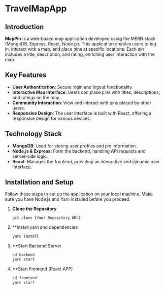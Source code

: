 # TravelMapApp

## Introduction
**MapPin** is a web-based map application developed using the MERN stack (MongoDB, Express, React, Node.js). This application enables users to log in, interact with a map, and place pins at specific locations. Each pin includes a title, description, and rating, enriching user interaction with the map.

## Key Features
- **User Authentication**: Secure login and logout functionality.
- **Interactive Map Interface**: Users can place pins with titles, descriptions, and ratings on the map.
- **Community Interaction**: View and interact with pins placed by other users.
- **Responsive Design**: The user interface is built with React, offering a responsive design for various devices.

## Technology Stack
- **MongoDB**: Used for storing user profiles and pin information.
- **Node.js & Express**: Form the backend, handling API requests and server-side logic.
- **React**: Manages the frontend, providing an interactive and dynamic user interface.

## Installation and Setup
Follow these steps to set up the application on your local machine. Make sure you have Node.js and Yarn installed before you proceed.

1. **Clone the Repository**
   ```bash
   git clone [Your Repository URL]
2. **install yarn and dependencies 
   ```bash
   yarn install
3. **Start Backend Server 
   ```bash
   cd backend
   yarn start
4. **Start Frontend (React APP) 
   ```bash
   cd frontend
   yarn start 
   
